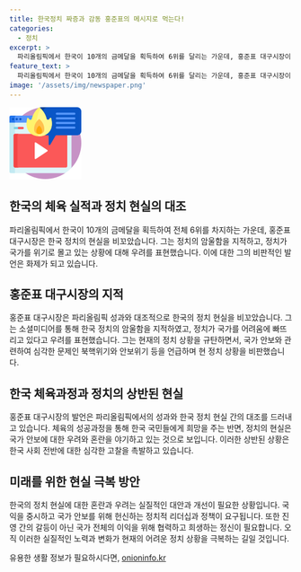 ```yaml
---
title: 한국정치 짜증과 감동 홍준표의 메시지로 먹는다!
categories:
  - 정치
excerpt: >
  파리올림픽에서 한국이 10개의 금메달을 획득하여 6위를 달리는 가운데, 홍준표 대구시장이 정치 상황을 우울하게 지적했습니다. 그는 한국 양궁의 성취를 강조하며 정치적 분열을 우려했고, 현 정치 상황에 대한 우려를 나타내며 국익을 중시하고자 했습니다. 찜통더위보다 더 짜증 나는 한국정치 현실이라는 그의 발언은 눈길을 끕니다.
feature_text: >
  파리올림픽에서 한국이 10개의 금메달을 획득하여 6위를 달리는 가운데, 홍준표 대구시장이 정치 상황을 우울하게 지적했습니다. 그는 한국 양궁의 성취를 강조하며 정치적 분열을 우려했고, 현 정치 상황에 대한 우려를 나타내며 국익을 중시하고자 했습니다. 찜통더위보다 더 짜증 나는 한국정치 현실이라는 그의 발언은 눈길을 끕니다.
image: '/assets/img/newspaper.png'
---
```


<p><img src="/assets/img/news.png" alt="rentncar 속보" /></p>

<h2 data-ke-size="size26">한국의 체육 실적과 정치 현실의 대조</h2>

<p data-ke-size="size16">파리올림픽에서 한국이 10개의 금메달을 획득하여 전체 6위를 차지하는 가운데, 홍준표 대구시장은 한국 정치의 현실을 비꼬았습니다. 그는 정치의 암울함을 지적하고, 정치가 국가를 위기로 몰고 있는 상황에 대해 우려를 표현했습니다. 이에 대한 그의 비판적인 발언은 화제가 되고 있습니다.</p>

<h2 data-ke-size="size26">홍준표 대구시장의 지적</h2>

<p data-ke-size="size16">홍준표 대구시장은 파리올림픽 성과와 대조적으로 한국의 정치 현실을 비꼬았습니다. 그는 소셜미디어를 통해 한국 정치의 암울함을 지적하였고, 정치가 국가를 어려움에 빠뜨리고 있다고 우려를 표현했습니다. 그는 현재의 정치 상황을 규탄하면서, 국가 안보와 관련하여 심각한 문제인 북핵위기와 안보위기 등을 언급하며 현 정치 상황을 비판했습니다.</p>

<h2 data-ke-size="size26">한국 체육과정과 정치의 상반된 현실</h2>

<p data-ke-size="size16">홍준표 대구시장의 발언은 파리올림픽에서의 성과와 한국 정치 현실 간의 대조를 드러내고 있습니다. 체육의 성공과정을 통해 한국 국민들에게 희망을 주는 반면, 정치의 현실은 국가 안보에 대한 우려와 혼란을 야기하고 있는 것으로 보입니다. 이러한 상반된 상황은 한국 사회 전반에 대한 심각한 고찰을 촉발하고 있습니다.</p>

<h2 data-ke-size="size26">미래를 위한 현실 극복 방안</h2>

<p data-ke-size="size16">한국의 정치 현실에 대한 혼란과 우려는 실질적인 대안과 개선이 필요한 상황입니다. 국익을 중시하고 국가 안보를 위해 헌신하는 정치적 리더십과 정책이 요구됩니다. 또한 진영 간의 갈등이 아닌 국가 전체의 이익을 위해 협력하고 희생하는 정신이 필요합니다. 오직 이러한 실질적인 노력과 변화가 현재의 어려운 정치 상황을 극복하는 길일 것입니다.</p>
유용한 생활 정보가 필요하시다면, <a href="https://onioninfo.kr" rel="dofollow">onioninfo.kr</a>


